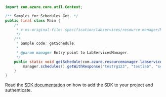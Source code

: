 ```java
import com.azure.core.util.Context;

/** Samples for Schedules Get. */
public final class Main {
    /*
     * x-ms-original-file: specification/labservices/resource-manager/Microsoft.LabServices/preview/2021-11-15-preview/examples/Schedules/getSchedule.json
     */
    /**
     * Sample code: getSchedule.
     *
     * @param manager Entry point to LabServicesManager.
     */
    public static void getSchedule(com.azure.resourcemanager.labservices.LabServicesManager manager) {
        manager.schedules().getWithResponse("testrg123", "testlab", "schedule1", Context.NONE);
    }
}
```

Read the [SDK documentation](https://github.com/Azure/azure-sdk-for-java/blob/azure-resourcemanager-labservices_1.0.0-beta.2/sdk/labservices/azure-resourcemanager-labservices/README.md) on how to add the SDK to your project and authenticate.
